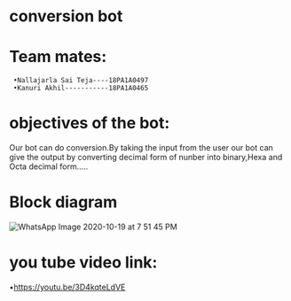 # conversion bot
# Team mates:
     •Nallajarla Sai Teja----18PA1A0497
     •Kanuri Akhil-----------18PA1A0465 
# objectives of the bot:
Our bot can do conversion.By taking the input from the user our bot can give the output by converting decimal form of nunber into binary,Hexa and Octa decimal form.....
# Block diagram
 ![WhatsApp Image 2020-10-19 at 7 51 45 PM](https://user-images.githubusercontent.com/73050230/96471127-9d408d80-124c-11eb-823d-989d83c0011b.jpeg)

# you tube video link:
   •https://youtu.be/3D4kqteLdVE



